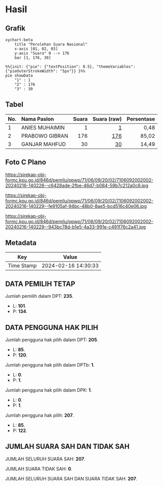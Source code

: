 # Hasil

## Grafik

```mermaid
xychart-beta
    title "Perolehan Suara Nasional"
    x-axis [01, 02, 03]
    y-axis "Suara" 0 --> 176
    bar [1, 176, 30]
```

```mermaid
%%{init: {"pie": {"textPosition": 0.5}, "themeVariables": {"pieOuterStrokeWidth": "5px"}} }%%
pie showData
    "1" : 1
    "2" : 176
    "3" : 30
```

## Tabel

| No. | Nama Paslon    | Suara | Suara (raw) | Persentase |
|:--- |:-------------- | -----:| -----------:| ----------:|
| 1   | ANIES MUHAIMIN | 1     | [1][p-1]    | 0,48       |
| 2   | PRABOWO GIBRAN | 176   | [176][p-2]  | 85,02      |
| 3   | GANJAR MAHFUD  | 30    | [30][p-3]   | 14,49      |


[p-1]: https://github.com/gigit-pemilu/pemilu-2024/blob/main/pilpres/hitung-suara/sub/71-sulawesi-utara/sub/06-minahasa-utara/sub/09-talawaan/sub/2002-kolongan/sub/002-tps/sub/paslon-1.txt
[p-2]: https://github.com/gigit-pemilu/pemilu-2024/blob/main/pilpres/hitung-suara/sub/71-sulawesi-utara/sub/06-minahasa-utara/sub/09-talawaan/sub/2002-kolongan/sub/002-tps/sub/paslon-2.txt
[p-3]: https://github.com/gigit-pemilu/pemilu-2024/blob/main/pilpres/hitung-suara/sub/71-sulawesi-utara/sub/06-minahasa-utara/sub/09-talawaan/sub/2002-kolongan/sub/002-tps/sub/paslon-3.txt

## Foto C Plano

https://sirekap-obj-formc.kpu.go.id/846d/pemilu/ppwp/71/06/09/20/02/7106092002002-20240216-140228--c6428ade-2fbe-46d7-b084-59b7c212a0c6.jpg

https://sirekap-obj-formc.kpu.go.id/846d/pemilu/ppwp/71/06/09/20/02/7106092002002-20240216-140229--fe9105af-94bc-48b0-8ae5-bcd516c40e06.jpg

https://sirekap-obj-formc.kpu.go.id/846d/pemilu/ppwp/71/06/09/20/02/7106092002002-20240216-140229--943bc78d-b1e5-4a33-991e-c491f76c2a41.jpg


## Metadata

| Key        | Value               |
| ---------- | ------------------- |
| Time Stamp | 2024-02-16 14:30:33 |


## DATA PEMILIH TETAP

Jumlah pemilih dalam DPT: **235**.
 * L: **101**.
 * P: **134**.

## DATA PENGGUNA HAK PILIH

Jumlah pengguna hak pilih dalam DPT: **205**.
 * L: **85**.
 * P: **120**.

Jumlah pengguna hak pilih dalam DPTb: **1**.
 * L: **0**.
 * P: **1**.

Jumlah pengguna hak pilih dalam DPK: **1**.
 * L: **0**.
 * P: **1**.

Jumlah pengguna hak pilih: **207**.
 * L: **85**.
 * P: **122**.

## JUMLAH SUARA SAH DAN TIDAK SAH

JUMLAH SELURUH SUARA SAH: **207**.

JUMLAH SUARA TIDAK SAH: **0**.

JUMLAH SELURUH SUARA SAH DAN SUARA TIDAK SAH: **207**.


